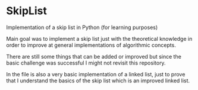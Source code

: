 # SkipList
Implementation of a skip list in Python (for learning purposes)

Main goal was to implement a skip list just with the theoretical knowledge in order to improve at general 
implementations of algorithmic concepts.

There are still some things that can be added or improved but since the basic challenge was successful I might not
revisit this repository.

In the file is also a very basic implementation of a linked list, just to prove that I understand the basics of the 
skip list which is an improved linked list.
